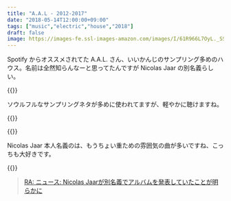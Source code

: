 ```yaml
---
title: "A.A.L - 2012-2017"
date: "2018-05-14T12:00:00+09:00"
tags: ["music","electric","house","2018"]
draft: false
image: https://images-fe.ssl-images-amazon.com/images/I/61R966L7OyL._SS500.jpg
---
```


Spotify からオススメされてた A.A.L. さん、いいかんじのサンプリング多めのハウス。名前は全然知らんなーと思ってたんですが Nicolas Jaar の別名義らしい。

{{<youtube src="IqkYqg6k994" title="A.A.L - I Never Dream">}}

ソウルフルなサンプリングネタが多めに使われてますが、軽やかに聴けますね。

{{<youtube src="4dixHSbm-F4" title="A.A.L. - Flash In The Pan">}}

{{<amazon asin="B079MHVRVL" title="A.A.L - 2012-2017" image="https://images-fe.ssl-images-amazon.com/images/I/61R966L7OyL._SS500.jpg">}}

Nicolas Jaar 本人名義のは、もうちょい重ための雰囲気の曲が多いですね、こっちも大好きです。

{{<youtube src="3mEMDbTi98A" title="Nicolas Jaar - Three Sizes Of Nazareth">}}

> [RA: ニュース: Nicolas Jaarが別名義でアルバムを発表していたことが明らかに](https://jp.residentadvisor.net/news.aspx?id=41156&comments=1)
